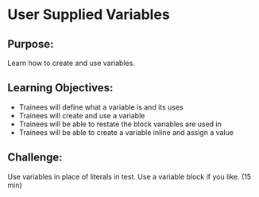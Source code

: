# User Supplied Variables

## Purpose:

Learn how to create and use variables.

## Learning Objectives:

- Trainees will define what a variable is and its uses
- Trainees will create and use a variable
- Trainees will be able to restate the block variables are used in
- Trainees will be able to create a variable inline and assign a value

## Challenge:
Use variables in place of literals in test. Use a variable block if you like. (15 min)
